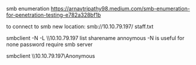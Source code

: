 smb enumeration
https://arnavtripathy98.medium.com/smb-enumeration-for-penetration-testing-e782a328bf1b

to connect to smb 
new location: smb://10.10.79.197/
staff.txt

smbclient -N -L \\\\10.10.79.197
list sharename annoymous
-N is useful for none password require smb server

smbclient \\\\10.10.79.197\\Anonymous
